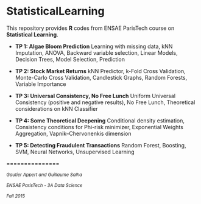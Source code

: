 # StatisticalLearning

This repository provides **R** codes from ENSAE ParisTech course on **Statistical Learning**.  


* **TP 1: Algae Bloom Prediction** Learning with missing data, kNN Imputation, ANOVA, Backward variable selection, Linear Models, Decision Trees, Model Selection, Prediction

* **TP 2: Stock Market Returns** kNN Predictor, k-Fold Cross Validation, Monte-Carlo Cross Validation, Candlestick Graphs, Random Forests, Variable Importance

* **TP 3: Universal Consistency, No Free Lunch** Uniform Universal Consistency (positive and negative results), No Free Lunch, Theoretical considerations on kNN Classifier 

* **TP 4: Some Theoretical Deepening** Conditional density estimation, Consistency conditions for Phi-risk minimizer, Exponential Weights Aggregation,  Vapnik–Chervonenkis dimension

* **TP 5: Detecting Fraudulent Transactions** Random Forest, Boosting, SVM, Neural Networks, Unsupervised Learning

===============


<sup>*Gautier Appert and Guillaume Salha*

<sup>*ENSAE ParisTech - 3A Data Science*

<sup>*Fall 2015*

